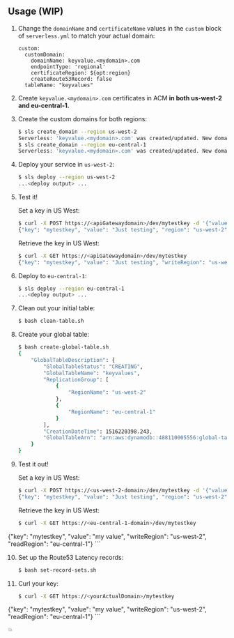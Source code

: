## Usage (WIP)

1. Change the `domainName` and `certificateName` values in the `custom` block of `serverless.yml` to match your actual domain:

    ```
    custom:
      customDomain:
        domainName: keyvalue.<mydomain>.com
        endpointType: 'regional'
        certificateRegion: ${opt:region}
        createRoute53Record: false
      tableName: "keyvalues"
    ```
    
2. Create `keyvalue.<mydomain>.com` certificates in ACM **in both us-west-2 and eu-central-1.**

3. Create the custom domains for both regions:

    ```bash
    $ sls create_domain --region us-west-2
    Serverless: 'keyvalue.<mydomain>.com' was created/updated. New domains may take up to 40 minutes to be initialized.
    $ sls create_domain --region eu-central-1
    Serverless: 'keyvalue.<mydomain>.com' was created/updated. New domains may take up to 40 minutes to be initialized.
    ```
    
4. Deploy your service in `us-west-2`:

	```bash
	$ sls deploy --region us-west-2
	...<deploy output> ...
	```

5. Test it!

	Set a key in US West:
	
	```bash
	$ curl -X POST https://<apiGatewaydomain>/dev/mytestkey -d '{"value": "Just testing"}'
	{"key": "mytestkey", "value": "Just testing", "region": "us-west-2"}
	```
	
	Retrieve the key in US West:
	
	```bash
	$ curl -X GET https://<apiGatewaydomain>/dev/mytestkey
	{"key": "mytestkey", "value": "Just testing", "writeRegion": "us-west-2", "readRegion": "us-west-2"}
	```
	
6. Deploy to `eu-central-1`:

	```bash
	$ sls deploy --region eu-central-1
	...<deploy output> ...
	```

7. Clean out your initial table:

	```bash
	$ bash clean-table.sh
	```
	
8. Create your global table:

	```bash
	$ bash create-global-table.sh
	{
	    "GlobalTableDescription": {
	        "GlobalTableStatus": "CREATING",
	        "GlobalTableName": "keyvalues",
	        "ReplicationGroup": [
	            {
	                "RegionName": "us-west-2"
	            },
	            {
	                "RegionName": "eu-central-1"
	            }
	        ],
	        "CreationDateTime": 1516220398.243,
	        "GlobalTableArn": "arn:aws:dynamodb::488110005556:global-table/keyvalues"
	    }
	}
	```

9. Test it out!

	Set a key in US West:
	
	```bash
	$ curl -X POST https://<us-west-2-domain>/dev/mytestkey -d '{"value": "Just testing"}'
	{"key": "mytestkey", "value": "Just testing", "region": "us-west-2"}
	```
	
	Retrieve the key in US West:
	
	```bash
	$ curl -X GET https://<eu-central-1-domain>/dev/mytestkey
{"key": "mytestkey", "value": "my value", "writeRegion": "us-west-2", "readRegion": "eu-central-1"}
	```

10. Set up the Route53 Latency records:

	```bash
	$ bash set-record-sets.sh
	```
	
11. Curl your key:

	```bash
	$ curl -X GET https://<yourActualDomain>/mytestkey
{"key": "mytestkey", "value": "my value", "writeRegion": "us-west-2", "readRegion": "eu-central-1"}
	```
	
	💥